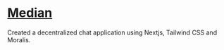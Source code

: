 # [Median][website]

Created a decentralized chat application using Nextjs, Tailwind CSS and Moralis.

[website]: median.vercel.app
